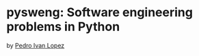 # pysweng: Software engineering problems in Python

by [Pedro Ivan Lopez](http://pedroivanlopez.co)

